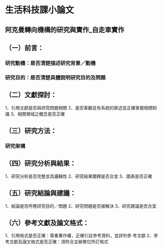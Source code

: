 # 生活科技課小論文

## 阿克曼轉向機構的研究與實作_自走車實作

## （一）前言：

### 研究動機：是否清楚描述研究背景／動機

### 研究目的：是否清楚具體說明研究目的及問題

## （二）文獻探討：

1、引用文獻是否與研究問題相關
2、是否客觀且有系統的敘述並正確掌握相關知識
3、相關領域之概念是否正確

## （三）研究方法： 

### 研究架構

## （四）研究分析與結果：

1、研究分析是否完整並具邏輯性
2、研究結果闡釋是否合宜
3、圖表是否正確

## （五）研究結論與建議：

1、結論是否呼應研究目的／問題
2、研究問題是否被解決
3、研究建議是否合宜

## （六）參考文獻及論文格式：

1、引用格式是否正確：尊重著作權，正確引註參考資料，並詳列參
考文獻
2、參考文獻及論文格式是否正確：須符合主辦單位所訂格式
